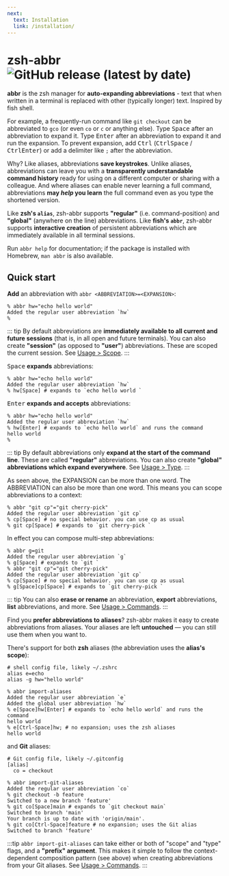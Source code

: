 ```yaml
---
next:
  text: Installation
  link: /installation/
---
```


# zsh-abbr ![GitHub release (latest by date)](https://img.shields.io/github/v/release/olets/zsh-abbr)

**abbr** is the zsh manager for **auto-expanding abbreviations** - text that when written in a terminal is replaced with other (typically longer) text. Inspired by fish shell.

For example, a frequently-run command like `git checkout` can be abbreviated to `gco` (or even `co` or `c` or anything else). Type <kbd>Space</kbd> after an abbreviation to expand it. Type <kbd>Enter</kbd> after an abbreviation to expand it and run the expansion. To prevent expansion, add <kbd>Ctrl</kbd> (<kbd>Ctrl</kbd><kbd>Space</kbd> / <kbd>Ctrl</kbd><kbd>Enter</kbd>) or add a delimiter like `;` after the abbreviation.

Why? Like aliases, abbreviations **save keystrokes**. Unlike aliases, abbreviations can leave you with a **transparently understandable command history** ready for using on a different computer or sharing with a colleague. And where aliases can enable never learning a full command, abbreviations **may _help_ you learn** the full command even as you type the shortened version.

Like **zsh's `alias`**, zsh-abbr supports **"regular"** (i.e. command-position) and **"global"** (anywhere on the line) abbreviations. Like **fish's `abbr`**, zsh-abbr supports **interactive creation** of persistent abbreviations which are immediately available in all terminal sessions.

Run `abbr help` for documentation; if the package is installed with Homebrew, `man abbr` is also available.

## Quick start

**Add** an abbreviation with `abbr <ABBREVIATION>=<EXPANSION>`:

```shell{1-2}:no-line-numbers
% abbr hw="echo hello world"
Added the regular user abbreviation `hw`
%
```

::: tip
By default abbreviations are **immediately available to all current and future sessions** (that is, in all open and future terminals). You can also create **"session"** (as opposed to **"user"**) abbreviations. These are scoped the current session. See [Usage > Scope](/usage.html#scope).
:::

<kbd>Space</kbd> **expands** abbreviations:

```shell{3}:no-line-numbers
% abbr hw="echo hello world"
Added the regular user abbreviation `hw`
% hw[Space] # expands to `echo hello world `
```

<kbd>Enter</kbd> **expands and accepts** abbreviations:

```shell{3}:no-line-numbers
% abbr hw="echo hello world"
Added the regular user abbreviation `hw`
% hw[Enter] # expands to `echo hello world` and runs the command
hello world
%
```

::: tip
By default abbreviations only **expand at the start of the command line**. These are called **"regular"** abbreviations. You can also create **"global" abbreviations which expand everywhere**. See [Usage > Type](/usage.html#type).
:::

As seen above, the EXPANSION can be more than one word. The ABBREVIATION can also be more than one word. This means you can scope abbreviations to a context:

```shell{3-4}:no-line-numbers
% abbr "git cp"="git cherry-pick"
Added the regular user abbreviation `git cp`
% cp[Space] # no special behavior. you can use cp as usual
% git cp[Space] # expands to `git cherry-pick `
```

In effect you can compose multi-step abbreviations:

```shell{1,4,6-7}:no-line-numbers
% abbr g=git
Added the regular user abbreviation `g`
% g[Space] # expands to `git `
% abbr "git cp"="git cherry-pick"
Added the regular user abbreviation `git cp`
% cp[Space] # no special behavior. you can use cp as usual
% g[Space]cp[Space] # expands to `git cherry-pick `
```

::: tip
You can also **erase or rename** an abbreviation, **export** abbreviations, **list** abbreviations, and more. See [Usage > Commands](/usage.html#commands).
:::

Find you **prefer abbreviations to aliases**? zsh-abbr makes it easy to create abbreviations from aliases. Your aliases are left **untouched** — you can still use them when you want to.

There's support for both **zsh** aliases (the abbreviation uses the **alias's scope**):

```shell:no-line-numbers
# shell config file, likely ~/.zshrc
alias e=echo
alias -g hw="hello world"
```
```shell{1-4,6}:no-line-numbers
% abbr import-aliases
Added the regular user abbreviation `e`
Added the global user abbreviation `hw`
% e[Space]hw[Enter] # expands to `echo hello world` and runs the command
hello world
% e[Ctrl-Space]hw; # no expansion; uses the zsh aliases
hello world
```

and **Git** aliases:

```shell:no-line-numbers
# Git config file, likely ~/.gitconfig
[alias]
  co = checkout
```
```shell{1,5,8}:no-line-numbers
% abbr import-git-aliases
Added the regular user abbreviation `co`
% git checkout -b feature
Switched to a new branch 'feature'
% git co[Space]main # expands to `git checkout main`
Switched to branch 'main'
Your branch is up to date with 'origin/main'.
% git co[Ctrl-Space]feature # no expansion; uses the Git alias
Switched to branch 'feature'
```

:::tip
`abbr import-git-aliases` can take either or both of "scope" and "type" flags, and a **"prefix" argument**. This makes it simple to follow the context-dependent composition pattern (see above) when creating abbreviations from your Git aliases. See [Usage > Commands](/usage.html#commands).
:::